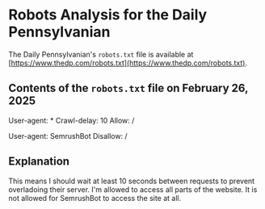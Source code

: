 # Robots Analysis for the Daily Pennsylvanian

The Daily Pennsylvanian's `robots.txt` file is available at
[https://www.thedp.com/robots.txt](https://www.thedp.com/robots.txt).

## Contents of the `robots.txt` file on February 26, 2025

User-agent: *
Crawl-delay: 10
Allow: /

User-agent: SemrushBot
Disallow: /

## Explanation

This means I should wait at least 10 seconds between requests to prevent overladoing their server. I'm allowed to access all parts of the website. It is not allowed for SemrushBot to access the site at all.